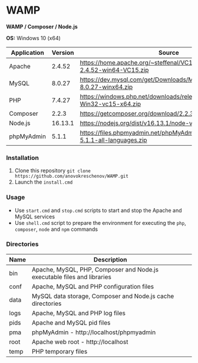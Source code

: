 # WAMP

**WAMP / Composer / Node.js**

**OS:** Windows 10 (x64)

| Application | Version | Source |
| ----------- | ------- | ------ |
| Apache      | 2.4.52  | https://home.apache.org/~steffenal/VC15/binaries/httpd-2.4.52-win64-VC15.zip |
| MySQL       | 8.0.27  | https://dev.mysql.com/get/Downloads/MySQL-8.0/mysql-8.0.27-winx64.zip |
| PHP         | 7.4.27  | https://windows.php.net/downloads/releases/php-7.4.27-Win32-vc15-x64.zip |
| Composer    | 2.2.3   | https://getcomposer.org/download/2.2.3/composer.phar |
| Node.js     | 16.13.1 | https://nodejs.org/dist/v16.13.1/node-v16.13.1-win-x64.zip |
| phpMyAdmin  | 5.1.1   | https://files.phpmyadmin.net/phpMyAdmin/5.1.1/phpMyAdmin-5.1.1-all-languages.zip |

### Installation

1. Clone this repository `git clone https://github.com/anovokreschenov/WAMP.git`
2. Launch the `install.cmd`

### Usage

- Use `start.cmd` and `stop.cmd` scripts to start and stop the Apache and MySQL services
- Use `shell.cmd` script to prepare the environment for executing the `php`, `composer`, `node` and `npm` commands

### Directories

| Name | Description |
| ---- | ----------- |
| bin  | Apache, MySQL, PHP, Composer and Node.js executable files and libraries |
| conf | Apache, MySQL and PHP configuration files |
| data | MySQL data storage, Composer and Node.js cache directories |
| logs | Apache, MySQL and PHP log files |
| pids | Apache and MySQL pid files |
| pma  | phpMyAdmin - http://localhost/phpmyadmin |
| root | Apache web root - http://localhost |
| temp | PHP temporary files |
